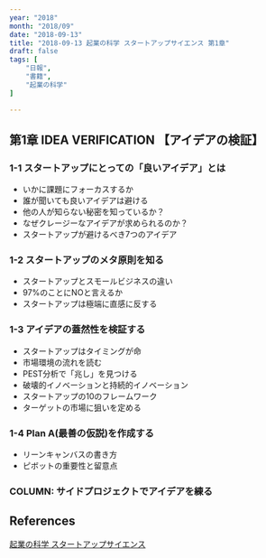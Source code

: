 ```yaml
---
year: "2018"
month: "2018/09"
date: "2018-09-13"
title: "2018-09-13 起業の科学 スタートアップサイエンス 第1章"
draft: false
tags: [
    "日報",
    "書籍",
    "起業の科学"
]

---
```


## 第1章 IDEA VERIFICATION 【アイデアの検証】

### 1-1 スタートアップにとっての「良いアイデア」とは
- いかに課題にフォーカスするか
- 誰が聞いても良いアイデアは避ける
- 他の人が知らない秘密を知っているか？
- なぜクレージーなアイデアが求められるのか？
- スタートアップが避けるべき7つのアイデア

### 1-2 スタートアップのメタ原則を知る
- スタートアップとスモールビジネスの違い
- 97%のことにNOと言えるか
- スタートアップは極端に直感に反する

### 1-3 アイデアの蓋然性を検証する
- スタートアップはタイミングが命
- 市場環境の流れを読む
- PEST分析で「兆し」を見つける
- 破壊的イノベーションと持続的イノベーション
- スタートアップの10のフレームワーク
- ターゲットの市場に狙いを定める

### 1-4 Plan A(最善の仮説)を作成する
- リーンキャンバスの書き方
- ピボットの重要性と留意点

### COLUMN: サイドプロジェクトでアイデアを練る

## References

[起業の科学 スタートアップサイエンス](https://www.amazon.co.jp/dp/4822259757/wada811-22/)